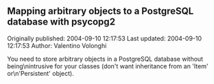 ## Mapping arbitrary objects to a PostgreSQL database with psycopg2

Originally published: 2004-09-10 12:17:53
Last updated: 2004-09-10 12:17:53
Author: Valentino Volonghi

You need to store arbitrary objects in a PostgreSQL database without being\nintrusive for your classes (don't want inheritance from an 'Item' or\n'Persistent' object).